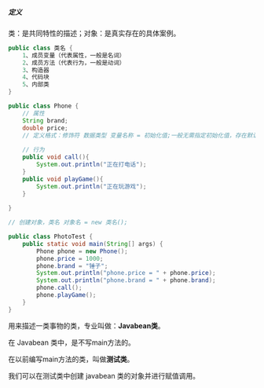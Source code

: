 ##### 定义

类：是共同特性的描述；对象：是真实存在的具体案例。

```java
public class 类名 {
	1、成员变量（代表属性，一般是名词）
    2、成员方法（代表行为，一般是动词）
	3、构造器
    4、代码块
    5、内部类
}

public class Phone {
    // 属性
    String brand;
    double price;
    // 定义格式：修饰符 数据类型 变量名称 = 初始化值;一般无需指定初始化值，存在默认值。
    
    // 行为
    public void call(){
        System.out.println("正在打电话");
    }
    public void playGame(){
        System.out.println("正在玩游戏");
    }
    
}

// 创建对象，类名 对象名 = new 类名();

public class PhotoTest {
    public static void main(String[] args) {
        Phone phone = new Phone();
        phone.price = 1000;
        phone.brand = "锤子";
        System.out.println("phone.price = " + phone.price);
        System.out.println("phone.brand = " + phone.brand);
        phone.call();
        phone.playGame();
    }
}
```

用来描述一类事物的类，专业叫做：**Javabean类**。

在 Javabean 类中，是不写main方法的。

在以前编写main方法的类，叫做**测试类**。

我们可以在测试类中创建 javabean 类的对象并进行赋值调用。